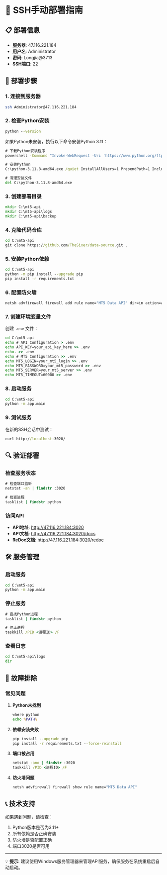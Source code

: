 # 🔧 SSH手动部署指南

## 📋 部署信息

- **服务器**: 47.116.221.184
- **用户名**: Administrator
- **密码**: Longjia@3713
- **SSH端口**: 22

## 🚀 部署步骤

### 1. 连接到服务器

```bash
ssh Administrator@47.116.221.184
```

### 2. 检查Python安装

```cmd
python --version
```

如果Python未安装，执行以下命令安装Python 3.11：

```cmd
# 下载Python安装程序
powershell -Command "Invoke-WebRequest -Uri 'https://www.python.org/ftp/python/3.11.8/python-3.11.8-amd64.exe' -OutFile 'C:\python-3.11.8-amd64.exe'"

# 安装Python
C:\python-3.11.8-amd64.exe /quiet InstallAllUsers=1 PrependPath=1 Include_test=0 Include_pip=1

# 清理安装文件
del C:\python-3.11.8-amd64.exe
```

### 3. 创建部署目录

```cmd
mkdir C:\mt5-api
mkdir C:\mt5-api\logs
mkdir C:\mt5-api\backup
```

### 4. 克隆代码仓库

```cmd
cd C:\mt5-api
git clone https://github.com/TheSixer/data-source.git .
```

### 5. 安装Python依赖

```cmd
cd C:\mt5-api
python -m pip install --upgrade pip
pip install -r requirements.txt
```

### 6. 配置防火墙

```cmd
netsh advfirewall firewall add rule name="MT5 Data API" dir=in action=allow protocol=TCP localport=3020
```

### 7. 创建环境变量文件

创建 `.env` 文件：

```cmd
cd C:\mt5-api
echo # API Configuration > .env
echo API_KEY=your_api_key_here >> .env
echo. >> .env
echo # MT5 Configuration >> .env
echo MT5_LOGIN=your_mt5_login >> .env
echo MT5_PASSWORD=your_mt5_password >> .env
echo MT5_SERVER=your_mt5_server >> .env
echo MT5_TIMEOUT=60000 >> .env
```

### 8. 启动服务

```cmd
cd C:\mt5-api
python -m app.main
```

### 9. 测试服务

在新的SSH会话中测试：

```cmd
curl http://localhost:3020/
```

## 🔍 验证部署

### 检查服务状态

```cmd
# 检查端口监听
netstat -an | findstr :3020

# 检查进程
tasklist | findstr python
```

### 访问API

- **API地址**: http://47.116.221.184:3020
- **API文档**: http://47.116.221.184:3020/docs
- **ReDoc文档**: http://47.116.221.184:3020/redoc

## 🛠️ 服务管理

### 启动服务

```cmd
cd C:\mt5-api
python -m app.main
```

### 停止服务

```cmd
# 查找Python进程
tasklist | findstr python

# 停止进程
taskkill /PID <进程ID> /F
```

### 查看日志

```cmd
cd C:\mt5-api\logs
dir
```

## 🔧 故障排除

### 常见问题

1. **Python未找到**
   ```cmd
   where python
   echo %PATH%
   ```

2. **依赖安装失败**
   ```cmd
   pip install --upgrade pip
   pip install -r requirements.txt --force-reinstall
   ```

3. **端口被占用**
   ```cmd
   netstat -ano | findstr :3020
   taskkill /PID <进程ID> /F
   ```

4. **防火墙问题**
   ```cmd
   netsh advfirewall firewall show rule name="MT5 Data API"
   ```

## 📞 技术支持

如果遇到问题，请检查：

1. Python版本是否为3.11+
2. 所有依赖是否正确安装
3. 防火墙是否配置正确
4. 端口3020是否可用

---

💡 **提示**: 建议使用Windows服务管理器来管理API服务，确保服务在系统重启后自动启动。
